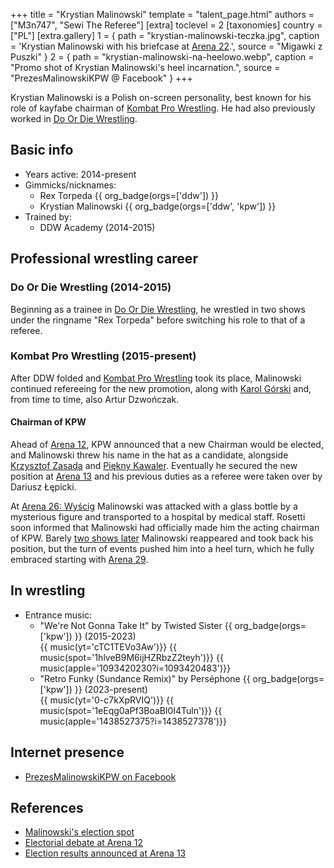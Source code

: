 +++
title = "Krystian Malinowski"
template = "talent_page.html"
authors = ["M3n747", "Sewi The Referee"]
[extra]
toclevel = 2
[taxonomies]
country = ["PL"]
[extra.gallery]
1 = { path = "krystian-malinowski-teczka.jpg", caption = 'Krystian Malinowski with his briefcase at [Arena 22](@/e/kpw/2023-05-19-kpw-arena-22.md).', source = "Migawki z Puszki" }
2 = { path = "krystian-malinowski-na-heelowo.webp", caption = "Promo shot of Krystian Malinowski's heel incarnation.", source = "PrezesMalinowskiKPW @ Facebook" }
+++

Krystian Malinowski is a Polish on-screen personality, best known for his role of kayfabe chairman of [Kombat Pro Wrestling](@/o/kpw.md). He had also previously worked in [Do Or Die Wrestling](@/o/ddw.md).

## Basic info

* Years active: 2014-present
* Gimmicks/nicknames:
  - Rex Torpeda {{ org_badge(orgs=['ddw']) }}
  - Krystian Malinowski {{ org_badge(orgs=['ddw', 'kpw']) }}
* Trained by:
  - DDW Academy (2014-2015)

## Professional wrestling career

### Do Or Die Wrestling (2014-2015)

Beginning as a trainee in [Do Or Die Wrestling](@/o/ddw.md), he wrestled in two shows under the ringname "Rex Torpeda" before switching his role to that of a referee.

### Kombat Pro Wrestling (2015-present)

After DDW folded and [Kombat Pro Wrestling](@/o/kpw.md) took its place, Malinowski continued refereeing for the new promotion, along with [Karol Górski](@/w/iskra.md) and, from time to time, also Artur Dzwończak.

#### Chairman of KPW

Ahead of [Arena 12](@/e/kpw/2019-01-19-kpw-arena-12.md), KPW announced that a new Chairman would be elected, and Malinowski threw his name in the hat as a candidate, alongside [Krzysztof Zasada](@/w/krzysztof-zasada.md) and [Piękny Kawaler](@/w/piekny-kawaler.md).
Eventually he secured the new position at [Arena 13](@/e/kpw/2019-04-05-kpw-arena-13.md) and his previous duties as a referee were taken over by Dariusz Łępicki.

At [Arena 26: Wyścig](@/e/kpw/2024-11-15-kpw-arena-26.md) Malinowski was attacked with a glass bottle by a mysterious figure and transported to a hospital by medical staff. Rosetti soon informed that  Malinowski had officially made him the acting chairman of KPW. Barely [two shows later](@/e/kpw/2025-04-11-kpw-arena-28.md) Malinowski reappeared and took back his position, but the turn of events pushed him into a heel turn, which he fully embraced starting with [Arena 29](@/e/kpw/2025-06-20-kpw-arena-29.md).

## In wrestling

* Entrance music:
  - "We're Not Gonna Take It" by Twisted Sister
    {{ org_badge(orgs=['kpw']) }} (2015-2023) <br>
    {{ music(yt='cTC1TEVo3Aw')}}
    {{ music(spot='1hlveB9M6ijHZRbzZ2teyh')}}
    {{ music(apple='1093420230?i=1093420483')}}
  - "Retro Funky (Sundance Remix)" by Perséphone
    {{ org_badge(orgs=['kpw']) }} (2023-present) <br>
    {{ music(yt='0-c7kXpRVIQ')}}
    {{ music(spot='1eEqg0aPf3BoaBl0I4Tuln')}}
    {{ music(apple='1438527375?i=1438527378')}}

## Internet presence

* [PrezesMalinowskiKPW on Facebook](https://www.facebook.com/PrezesMalinowskiKPW/)

## References

* [Malinowski's election spot](https://www.youtube.com/watch?v=gMZ7cTC5HLo)
* [Electorial debate at Arena 12](https://www.youtube.com/watch?v=X55YrndRQeo)
* [Election results announced at Arena 13](https://www.youtube.com/watch?v=VohxgOEblPE)
